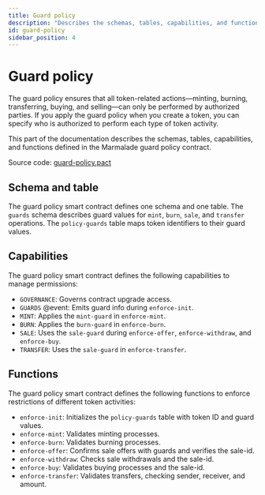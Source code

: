```yaml
---
title: Guard policy
description: "Describes the schemas, tables, capabilities, and functions defined in the guard policy."
id: guard-policy
sidebar_position: 4
---
```


# Guard policy

The guard policy ensures that all token-related actions—minting,
burning, transferring, buying, and selling—can only be performed by
authorized parties.
If you apply the guard policy when you create a token, you can specify who is authorized to perform each type of token activity.

This part of the documentation describes the schemas, tables, capabilities, and functions defined in the Marmalade guard policy contract.

Source code: [guard-policy.pact](https://github.com/kadena-io/marmalade/blob/main/pact/concrete-policies/guard-policy/guard-policy-v1.pact)

## Schema and table

The guard policy smart contract defines one schema and one table.
The `guards` schema describes guard values for `mint`, `burn`, `sale`, and `transfer` operations.
The `policy-guards` table maps token identifiers to their guard values.

## Capabilities

The guard policy smart contract defines the following capabilities to manage permissions:

- `GOVERNANCE`: Governs contract upgrade access.
- `GUARDS` @event: Emits guard info during `enforce-init`.
- `MINT`: Applies the `mint-guard` in `enforce-mint`.
- `BURN`: Applies the `burn-guard` in `enforce-burn`.
- `SALE`: Uses the `sale-guard` during `enforce-offer`, `enforce-withdraw`, and
  `enforce-buy`.
- `TRANSFER`: Uses the `sale-guard` in `enforce-transfer`.

## Functions

The guard policy smart contract defines the following functions to enforce restrictions of different token activities:

- `enforce-init`: Initializes the `policy-guards` table with token ID and guard
  values.
- `enforce-mint`: Validates minting processes.
- `enforce-burn`: Validates burning processes.
- `enforce-offer`: Confirms sale offers with guards and verifies the sale-id.
- `enforce-withdraw`: Checks sale withdrawals and the sale-id.
- `enforce-buy`: Validates buying processes and the sale-id.
- `enforce-transfer`: Validates transfers, checking sender, receiver, and
  amount.

